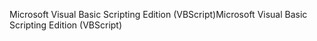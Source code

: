 <span data-ttu-id="b9807-101">Microsoft Visual Basic Scripting Edition (VBScript)</span><span class="sxs-lookup"><span data-stu-id="b9807-101">Microsoft Visual Basic Scripting Edition (VBScript)</span></span>